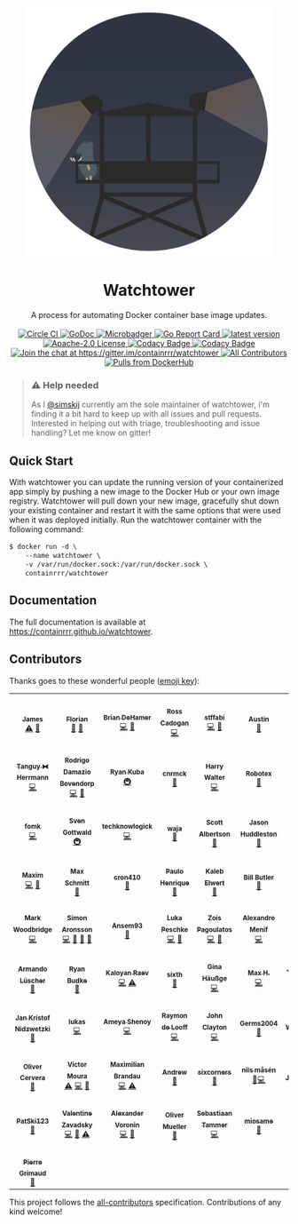 <p align="center">
  <img src="./gopher-watchtower.png" width="450" />
</p>
<h1 align="center">
  Watchtower
</h1>

<p align="center">
  A process for automating Docker container base image updates.
  <br/><br/>
  <a href="https://circleci.com/gh/containrrr/watchtower">
    <img alt="Circle CI" src="https://circleci.com/gh/containrrr/watchtower.svg?style=shield" />
  </a>
  <a href="https://godoc.org/github.com/containrrr/watchtower">
    <img alt="GoDoc" src="https://godoc.org/github.com/containrrr/watchtower?status.svg" />
  </a>
  <a href="https://microbadger.com/images/containrrr/watchtower">
    <img alt="Microbadger" src="https://images.microbadger.com/badges/image/containrrr/watchtower.svg" />
  </a>
  <a href="https://goreportcard.com/report/github.com/containrrr/watchtower">
    <img alt="Go Report Card" src="https://goreportcard.com/badge/github.com/containrrr/watchtower" />
  </a>
  <a href="https://github.com/containrrr/watchtower/releases">
    <img alt="latest version" src="https://img.shields.io/github/tag/containrrr/watchtower.svg" />
  </a>
  <a href="https://www.apache.org/licenses/LICENSE-2.0">
    <img alt="Apache-2.0 License" src="https://img.shields.io/github/license/containrrr/watchtower.svg" />
  </a>
  <a href="https://www.codacy.com/app/simskij/watchtower">
    <img alt="Codacy Badge" src="https://api.codacy.com/project/badge/Grade/3a4d0fcfd26d45b09b1d7ea3c8c13744"/>
  </a>
  <a href="https://www.codacy.com/app/simskij/watchtower?utm_source=github.com&utm_medium=referral&utm_content=containrrr/watchtower&utm_campaign=Badge_Coverage">
    <img alt="Codacy Badge" src="https://api.codacy.com/project/badge/Coverage/3a4d0fcfd26d45b09b1d7ea3c8c13744" />
  </a>
  <a href="https://gitter.im/containrrr/watchtower?utm_source=badge&utm_medium=badge&utm_campaign=pr-badge&utm_content=badge">
    <img alt="Join the chat at https://gitter.im/containrrr/watchtower" src="https://badges.gitter.im/containrrr/watchtower.svg" />
  </a>
  <a href="#contributors">
    <img alt="All Contributors" src="https://img.shields.io/badge/all_contributors-30-orange.svg?style=flat-square" />
  </a>
  <a href="https://hub.docker.com/r/containrrr/watchtower">
    <img alt="Pulls from DockerHub" src="https://img.shields.io/docker/pulls/containrrr/watchtower.svg?style=flat-square" />
  </a>
</p>

> ### ⚠️ Help needed
>
> As I [@simskij](https://github.com/simskij) currently am the sole maintainer of watchtower, i'm finding it a bit hard to keep up with all issues and pull requests. Interested in helping out with triage, troubleshooting and issue handling? Let me know on gitter!


## Quick Start

With watchtower you can update the running version of your containerized app simply by pushing a new image to the Docker Hub or your own image registry. Watchtower will pull down your new image, gracefully shut down your existing container and restart it with the same options that were used when it was deployed initially. Run the watchtower container with the following command:

```
$ docker run -d \
    --name watchtower \
    -v /var/run/docker.sock:/var/run/docker.sock \
    containrrr/watchtower
```

## Documentation
The full documentation is available at https://containrrr.github.io/watchtower.

## Contributors

Thanks goes to these wonderful people ([emoji key](https://allcontributors.org/docs/en/emoji-key)):

<!-- ALL-CONTRIBUTORS-LIST:START - Do not remove or modify this section -->
<!-- prettier-ignore-start -->
<!-- markdownlint-disable -->
<table>
  <tr>
    <td align="center"><a href="http://codelica.com"><img src="https://avatars3.githubusercontent.com/u/386101?v=4" width="100px;" alt=""/><br /><sub><b>James</b></sub></a><br /><a href="https://github.com/containrrr/watchtower/commits?author=Codelica" title="Tests">⚠️</a> <a href="#ideas-Codelica" title="Ideas, Planning, & Feedback">🤔</a></td>
    <td align="center"><a href="https://kopfkrieg.org"><img src="https://avatars2.githubusercontent.com/u/5047813?v=4" width="100px;" alt=""/><br /><sub><b>Florian</b></sub></a><br /><a href="https://github.com/containrrr/watchtower/pulls?q=is%3Apr+reviewed-by%3AKopfKrieg" title="Reviewed Pull Requests">👀</a> <a href="https://github.com/containrrr/watchtower/commits?author=KopfKrieg" title="Documentation">📖</a></td>
    <td align="center"><a href="https://github.com/bdehamer"><img src="https://avatars1.githubusercontent.com/u/398027?v=4" width="100px;" alt=""/><br /><sub><b>Brian DeHamer</b></sub></a><br /><a href="https://github.com/containrrr/watchtower/commits?author=bdehamer" title="Code">💻</a> <a href="#maintenance-bdehamer" title="Maintenance">🚧</a></td>
    <td align="center"><a href="https://github.com/rosscado"><img src="https://avatars1.githubusercontent.com/u/16578183?v=4" width="100px;" alt=""/><br /><sub><b>Ross Cadogan</b></sub></a><br /><a href="https://github.com/containrrr/watchtower/commits?author=rosscado" title="Code">💻</a></td>
    <td align="center"><a href="https://github.com/stffabi"><img src="https://avatars0.githubusercontent.com/u/9464631?v=4" width="100px;" alt=""/><br /><sub><b>stffabi</b></sub></a><br /><a href="https://github.com/containrrr/watchtower/commits?author=stffabi" title="Code">💻</a> <a href="#maintenance-stffabi" title="Maintenance">🚧</a></td>
    <td align="center"><a href="https://github.com/ATCUSA"><img src="https://avatars3.githubusercontent.com/u/3581228?v=4" width="100px;" alt=""/><br /><sub><b>Austin</b></sub></a><br /><a href="https://github.com/containrrr/watchtower/commits?author=ATCUSA" title="Documentation">📖</a></td>
    <td align="center"><a href="https://labs.ctl.io"><img src="https://avatars2.githubusercontent.com/u/6181487?v=4" width="100px;" alt=""/><br /><sub><b>David Gardner</b></sub></a><br /><a href="https://github.com/containrrr/watchtower/pulls?q=is%3Apr+reviewed-by%3Adavidgardner11" title="Reviewed Pull Requests">👀</a> <a href="https://github.com/containrrr/watchtower/commits?author=davidgardner11" title="Documentation">📖</a></td>
  </tr>
  <tr>
    <td align="center"><a href="https://github.com/dolanor"><img src="https://avatars3.githubusercontent.com/u/928722?v=4" width="100px;" alt=""/><br /><sub><b>Tanguy ⧓ Herrmann</b></sub></a><br /><a href="https://github.com/containrrr/watchtower/commits?author=dolanor" title="Code">💻</a></td>
    <td align="center"><a href="https://github.com/rdamazio"><img src="https://avatars3.githubusercontent.com/u/997641?v=4" width="100px;" alt=""/><br /><sub><b>Rodrigo Damazio Bovendorp</b></sub></a><br /><a href="https://github.com/containrrr/watchtower/commits?author=rdamazio" title="Code">💻</a> <a href="https://github.com/containrrr/watchtower/commits?author=rdamazio" title="Documentation">📖</a></td>
    <td align="center"><a href="https://www.taisun.io/"><img src="https://avatars3.githubusercontent.com/u/1852688?v=4" width="100px;" alt=""/><br /><sub><b>Ryan Kuba</b></sub></a><br /><a href="#infra-thelamer" title="Infrastructure (Hosting, Build-Tools, etc)">🚇</a></td>
    <td align="center"><a href="https://github.com/cnrmck"><img src="https://avatars2.githubusercontent.com/u/22061955?v=4" width="100px;" alt=""/><br /><sub><b>cnrmck</b></sub></a><br /><a href="https://github.com/containrrr/watchtower/commits?author=cnrmck" title="Documentation">📖</a></td>
    <td align="center"><a href="http://harrywalter.co.uk"><img src="https://avatars3.githubusercontent.com/u/338588?v=4" width="100px;" alt=""/><br /><sub><b>Harry Walter</b></sub></a><br /><a href="https://github.com/containrrr/watchtower/commits?author=haswalt" title="Code">💻</a></td>
    <td align="center"><a href="http://projectsperanza.com"><img src="https://avatars3.githubusercontent.com/u/74515?v=4" width="100px;" alt=""/><br /><sub><b>Robotex</b></sub></a><br /><a href="https://github.com/containrrr/watchtower/commits?author=Robotex" title="Documentation">📖</a></td>
    <td align="center"><a href="http://geraldpape.io"><img src="https://avatars0.githubusercontent.com/u/1494211?v=4" width="100px;" alt=""/><br /><sub><b>Gerald Pape</b></sub></a><br /><a href="https://github.com/containrrr/watchtower/commits?author=ubergesundheit" title="Documentation">📖</a></td>
  </tr>
  <tr>
    <td align="center"><a href="https://github.com/fomk"><img src="https://avatars0.githubusercontent.com/u/17636183?v=4" width="100px;" alt=""/><br /><sub><b>fomk</b></sub></a><br /><a href="https://github.com/containrrr/watchtower/commits?author=fomk" title="Code">💻</a></td>
    <td align="center"><a href="https://github.com/svengo"><img src="https://avatars3.githubusercontent.com/u/2502366?v=4" width="100px;" alt=""/><br /><sub><b>Sven Gottwald</b></sub></a><br /><a href="#infra-svengo" title="Infrastructure (Hosting, Build-Tools, etc)">🚇</a></td>
    <td align="center"><a href="https://liberapay.com/techknowlogick/"><img src="https://avatars1.githubusercontent.com/u/164197?v=4" width="100px;" alt=""/><br /><sub><b>techknowlogick</b></sub></a><br /><a href="https://github.com/containrrr/watchtower/commits?author=techknowlogick" title="Code">💻</a></td>
    <td align="center"><a href="http://log.c5t.org/about/"><img src="https://avatars1.githubusercontent.com/u/1449568?v=4" width="100px;" alt=""/><br /><sub><b>waja</b></sub></a><br /><a href="https://github.com/containrrr/watchtower/commits?author=waja" title="Documentation">📖</a></td>
    <td align="center"><a href="http://scottalbertson.com"><img src="https://avatars2.githubusercontent.com/u/154463?v=4" width="100px;" alt=""/><br /><sub><b>Scott Albertson</b></sub></a><br /><a href="https://github.com/containrrr/watchtower/commits?author=salbertson" title="Documentation">📖</a></td>
    <td align="center"><a href="https://github.com/huddlesj"><img src="https://avatars1.githubusercontent.com/u/11966535?v=4" width="100px;" alt=""/><br /><sub><b>Jason Huddleston</b></sub></a><br /><a href="https://github.com/containrrr/watchtower/commits?author=huddlesj" title="Documentation">📖</a></td>
    <td align="center"><a href="https://npstr.space/"><img src="https://avatars3.githubusercontent.com/u/6048348?v=4" width="100px;" alt=""/><br /><sub><b>Napster</b></sub></a><br /><a href="https://github.com/containrrr/watchtower/commits?author=napstr" title="Code">💻</a></td>
  </tr>
  <tr>
    <td align="center"><a href="https://github.com/darknode"><img src="https://avatars1.githubusercontent.com/u/809429?v=4" width="100px;" alt=""/><br /><sub><b>Maxim</b></sub></a><br /><a href="https://github.com/containrrr/watchtower/commits?author=darknode" title="Code">💻</a> <a href="https://github.com/containrrr/watchtower/commits?author=darknode" title="Documentation">📖</a></td>
    <td align="center"><a href="https://schmitt.cat"><img src="https://avatars0.githubusercontent.com/u/17984549?v=4" width="100px;" alt=""/><br /><sub><b>Max Schmitt</b></sub></a><br /><a href="https://github.com/containrrr/watchtower/commits?author=mxschmitt" title="Documentation">📖</a></td>
    <td align="center"><a href="https://github.com/cron410"><img src="https://avatars1.githubusercontent.com/u/3082899?v=4" width="100px;" alt=""/><br /><sub><b>cron410</b></sub></a><br /><a href="https://github.com/containrrr/watchtower/commits?author=cron410" title="Documentation">📖</a></td>
    <td align="center"><a href="https://github.com/Cardoso222"><img src="https://avatars3.githubusercontent.com/u/7026517?v=4" width="100px;" alt=""/><br /><sub><b>Paulo Henrique</b></sub></a><br /><a href="https://github.com/containrrr/watchtower/commits?author=Cardoso222" title="Documentation">📖</a></td>
    <td align="center"><a href="https://coded.io"><img src="https://avatars0.githubusercontent.com/u/107097?v=4" width="100px;" alt=""/><br /><sub><b>Kaleb Elwert</b></sub></a><br /><a href="https://github.com/containrrr/watchtower/commits?author=belak" title="Documentation">📖</a></td>
    <td align="center"><a href="https://github.com/wmbutler"><img src="https://avatars1.githubusercontent.com/u/1254810?v=4" width="100px;" alt=""/><br /><sub><b>Bill Butler</b></sub></a><br /><a href="https://github.com/containrrr/watchtower/commits?author=wmbutler" title="Documentation">📖</a></td>
    <td align="center"><a href="https://www.mariotacke.io"><img src="https://avatars2.githubusercontent.com/u/4942019?v=4" width="100px;" alt=""/><br /><sub><b>Mario Tacke</b></sub></a><br /><a href="https://github.com/containrrr/watchtower/commits?author=mariotacke" title="Code">💻</a></td>
  </tr>
  <tr>
    <td align="center"><a href="https://markwoodbridge.com"><img src="https://avatars2.githubusercontent.com/u/1101318?v=4" width="100px;" alt=""/><br /><sub><b>Mark Woodbridge</b></sub></a><br /><a href="https://github.com/containrrr/watchtower/commits?author=mrw34" title="Code">💻</a></td>
    <td align="center"><a href="http://simme.dev"><img src="https://avatars0.githubusercontent.com/u/1596025?v=4" width="100px;" alt=""/><br /><sub><b>Simon Aronsson</b></sub></a><br /><a href="https://github.com/containrrr/watchtower/commits?author=simskij" title="Code">💻</a> <a href="#maintenance-simskij" title="Maintenance">🚧</a> <a href="https://github.com/containrrr/watchtower/pulls?q=is%3Apr+reviewed-by%3Asimskij" title="Reviewed Pull Requests">👀</a> <a href="https://github.com/containrrr/watchtower/commits?author=simskij" title="Documentation">📖</a></td>
    <td align="center"><a href="https://github.com/Ansem93"><img src="https://avatars3.githubusercontent.com/u/6626218?v=4" width="100px;" alt=""/><br /><sub><b>Ansem93</b></sub></a><br /><a href="https://github.com/containrrr/watchtower/commits?author=Ansem93" title="Documentation">📖</a></td>
    <td align="center"><a href="https://github.com/lukapeschke"><img src="https://avatars1.githubusercontent.com/u/17085536?v=4" width="100px;" alt=""/><br /><sub><b>Luka Peschke</b></sub></a><br /><a href="https://github.com/containrrr/watchtower/commits?author=lukapeschke" title="Code">💻</a> <a href="https://github.com/containrrr/watchtower/commits?author=lukapeschke" title="Documentation">📖</a></td>
    <td align="center"><a href="https://github.com/zoispag"><img src="https://avatars0.githubusercontent.com/u/21138205?v=4" width="100px;" alt=""/><br /><sub><b>Zois Pagoulatos</b></sub></a><br /><a href="https://github.com/containrrr/watchtower/commits?author=zoispag" title="Code">💻</a> <a href="https://github.com/containrrr/watchtower/pulls?q=is%3Apr+reviewed-by%3Azoispag" title="Reviewed Pull Requests">👀</a></td>
    <td align="center"><a href="https://alexandre.menif.name"><img src="https://avatars0.githubusercontent.com/u/16152103?v=4" width="100px;" alt=""/><br /><sub><b>Alexandre Menif</b></sub></a><br /><a href="https://github.com/containrrr/watchtower/commits?author=alexandremenif" title="Code">💻</a></td>
    <td align="center"><a href="https://github.com/chugunov"><img src="https://avatars1.githubusercontent.com/u/4140479?v=4" width="100px;" alt=""/><br /><sub><b>Andrey</b></sub></a><br /><a href="https://github.com/containrrr/watchtower/commits?author=chugunov" title="Documentation">📖</a></td>
  </tr>
  <tr>
    <td align="center"><a href="https://noplanman.ch"><img src="https://avatars3.githubusercontent.com/u/9423417?v=4" width="100px;" alt=""/><br /><sub><b>Armando Lüscher</b></sub></a><br /><a href="https://github.com/containrrr/watchtower/commits?author=noplanman" title="Documentation">📖</a></td>
    <td align="center"><a href="https://github.com/rjbudke"><img src="https://avatars2.githubusercontent.com/u/273485?v=4" width="100px;" alt=""/><br /><sub><b>Ryan Budke</b></sub></a><br /><a href="https://github.com/containrrr/watchtower/commits?author=rjbudke" title="Documentation">📖</a></td>
    <td align="center"><a href="http://kaloyan.raev.name"><img src="https://avatars2.githubusercontent.com/u/468091?v=4" width="100px;" alt=""/><br /><sub><b>Kaloyan Raev</b></sub></a><br /><a href="https://github.com/containrrr/watchtower/commits?author=kaloyan-raev" title="Code">💻</a> <a href="https://github.com/containrrr/watchtower/commits?author=kaloyan-raev" title="Tests">⚠️</a></td>
    <td align="center"><a href="https://github.com/sixth"><img src="https://avatars3.githubusercontent.com/u/11591445?v=4" width="100px;" alt=""/><br /><sub><b>sixth</b></sub></a><br /><a href="https://github.com/containrrr/watchtower/commits?author=sixth" title="Documentation">📖</a></td>
    <td align="center"><a href="https://foosel.net"><img src="https://avatars0.githubusercontent.com/u/83657?v=4" width="100px;" alt=""/><br /><sub><b>Gina Häußge</b></sub></a><br /><a href="https://github.com/containrrr/watchtower/commits?author=foosel" title="Code">💻</a></td>
    <td align="center"><a href="https://github.com/8ear"><img src="https://avatars0.githubusercontent.com/u/10329648?v=4" width="100px;" alt=""/><br /><sub><b>Max H.</b></sub></a><br /><a href="https://github.com/containrrr/watchtower/commits?author=8ear" title="Code">💻</a></td>
    <td align="center"><a href="https://pjknkda.github.io"><img src="https://avatars0.githubusercontent.com/u/4986524?v=4" width="100px;" alt=""/><br /><sub><b>Jungkook Park</b></sub></a><br /><a href="https://github.com/containrrr/watchtower/commits?author=pjknkda" title="Documentation">📖</a></td>
  </tr>
  <tr>
    <td align="center"><a href="https://achfrag.net"><img src="https://avatars1.githubusercontent.com/u/5753622?v=4" width="100px;" alt=""/><br /><sub><b>Jan Kristof Nidzwetzki</b></sub></a><br /><a href="https://github.com/containrrr/watchtower/commits?author=jnidzwetzki" title="Documentation">📖</a></td>
    <td align="center"><a href="https://www.lukaselsner.de"><img src="https://avatars0.githubusercontent.com/u/1413542?v=4" width="100px;" alt=""/><br /><sub><b>lukas</b></sub></a><br /><a href="https://github.com/containrrr/watchtower/commits?author=mindrunner" title="Code">💻</a></td>
    <td align="center"><a href="https://codingcoffee.dev"><img src="https://avatars3.githubusercontent.com/u/13611153?v=4" width="100px;" alt=""/><br /><sub><b>Ameya Shenoy</b></sub></a><br /><a href="https://github.com/containrrr/watchtower/commits?author=codingCoffee" title="Code">💻</a></td>
    <td align="center"><a href="https://github.com/raymondelooff"><img src="https://avatars0.githubusercontent.com/u/9716806?v=4" width="100px;" alt=""/><br /><sub><b>Raymon de Looff</b></sub></a><br /><a href="https://github.com/containrrr/watchtower/commits?author=raymondelooff" title="Code">💻</a></td>
    <td align="center"><a href="http://codemonkeylabs.com"><img src="https://avatars2.githubusercontent.com/u/704034?v=4" width="100px;" alt=""/><br /><sub><b>John Clayton</b></sub></a><br /><a href="https://github.com/containrrr/watchtower/commits?author=jsclayton" title="Code">💻</a></td>
    <td align="center"><a href="https://github.com/Germs2004"><img src="https://avatars2.githubusercontent.com/u/5519340?v=4" width="100px;" alt=""/><br /><sub><b>Germs2004</b></sub></a><br /><a href="https://github.com/containrrr/watchtower/commits?author=Germs2004" title="Documentation">📖</a></td>
    <td align="center"><a href="https://github.com/lukwil"><img src="https://avatars1.githubusercontent.com/u/30203234?v=4" width="100px;" alt=""/><br /><sub><b>Lukas Willburger</b></sub></a><br /><a href="https://github.com/containrrr/watchtower/commits?author=lukwil" title="Code">💻</a></td>
  </tr>
  <tr>
    <td align="center"><a href="https://github.com/auanasgheps"><img src="https://avatars2.githubusercontent.com/u/20586878?v=4" width="100px;" alt=""/><br /><sub><b>Oliver Cervera</b></sub></a><br /><a href="https://github.com/containrrr/watchtower/commits?author=auanasgheps" title="Documentation">📖</a></td>
    <td align="center"><a href="https://github.com/victorcmoura"><img src="https://avatars1.githubusercontent.com/u/26290053?v=4" width="100px;" alt=""/><br /><sub><b>Victor Moura</b></sub></a><br /><a href="https://github.com/containrrr/watchtower/commits?author=victorcmoura" title="Tests">⚠️</a> <a href="https://github.com/containrrr/watchtower/commits?author=victorcmoura" title="Code">💻</a> <a href="https://github.com/containrrr/watchtower/commits?author=victorcmoura" title="Documentation">📖</a></td>
    <td align="center"><a href="https://github.com/mbrandau"><img src="https://avatars3.githubusercontent.com/u/12972798?v=4" width="100px;" alt=""/><br /><sub><b>Maximilian Brandau</b></sub></a><br /><a href="https://github.com/containrrr/watchtower/commits?author=mbrandau" title="Code">💻</a> <a href="https://github.com/containrrr/watchtower/commits?author=mbrandau" title="Tests">⚠️</a></td>
    <td align="center"><a href="https://github.com/aneisch"><img src="https://avatars1.githubusercontent.com/u/6991461?v=4" width="100px;" alt=""/><br /><sub><b>Andrew</b></sub></a><br /><a href="https://github.com/containrrr/watchtower/commits?author=aneisch" title="Documentation">📖</a></td>
    <td align="center"><a href="https://github.com/sixcorners"><img src="https://avatars0.githubusercontent.com/u/585501?v=4" width="100px;" alt=""/><br /><sub><b>sixcorners</b></sub></a><br /><a href="https://github.com/containrrr/watchtower/commits?author=sixcorners" title="Documentation">📖</a></td>
    <td align="center"><a href="https://piksel.se"><img src="https://avatars2.githubusercontent.com/u/807383?v=4" width="100px;" alt=""/><br /><sub><b>nils måsén</b></sub></a><br /><a href="https://github.com/containrrr/watchtower/commits?author=piksel" title="Documentation">📖</a><a href="https://github.com/containrrr/watchtower/commits?author=piksel" title="Code">💻</a></td>
    <td align="center"><a href="https://arnested.dk"><img src="https://avatars2.githubusercontent.com/u/190005?v=4" width="100px;" alt=""/><br /><sub><b>Arne Jørgensen</b></sub></a><br /><a href="https://github.com/containrrr/watchtower/commits?author=arnested" title="Tests">⚠️</a> <a href="https://github.com/containrrr/watchtower/pulls?q=is%3Apr+reviewed-by%3Aarnested" title="Reviewed Pull Requests">👀</a></td>
  </tr>
  <tr>
    <td align="center"><a href="https://github.com/patski123"><img src="https://avatars1.githubusercontent.com/u/19295295?v=4" width="100px;" alt=""/><br /><sub><b>PatSki123</b></sub></a><br /><a href="https://github.com/containrrr/watchtower/commits?author=patski123" title="Documentation">📖</a></td>
    <td align="center"><a href="https://rubyroidlabs.com/"><img src="https://avatars2.githubusercontent.com/u/624999?v=4" width="100px;" alt=""/><br /><sub><b>Valentine Zavadsky</b></sub></a><br /><a href="https://github.com/containrrr/watchtower/commits?author=Saicheg" title="Code">💻</a> <a href="https://github.com/containrrr/watchtower/commits?author=Saicheg" title="Documentation">📖</a> <a href="https://github.com/containrrr/watchtower/commits?author=Saicheg" title="Tests">⚠️</a></td>
    <td align="center"><a href="https://github.com/bopoh24"><img src="https://avatars2.githubusercontent.com/u/4086631?v=4" width="100px;" alt=""/><br /><sub><b>Alexander Voronin</b></sub></a><br /><a href="https://github.com/containrrr/watchtower/commits?author=bopoh24" title="Code">💻</a> <a href="https://github.com/containrrr/watchtower/issues?q=author%3Abopoh24" title="Bug reports">🐛</a></td>
    <td align="center"><a href="http://www.teqneers.de"><img src="https://avatars0.githubusercontent.com/u/788989?v=4" width="100px;" alt=""/><br /><sub><b>Oliver Mueller</b></sub></a><br /><a href="https://github.com/containrrr/watchtower/commits?author=ogmueller" title="Documentation">📖</a></td>
    <td align="center"><a href="https://github.com/tammert"><img src="https://avatars0.githubusercontent.com/u/8885250?v=4" width="100px;" alt=""/><br /><sub><b>Sebastiaan Tammer</b></sub></a><br /><a href="https://github.com/containrrr/watchtower/commits?author=tammert" title="Code">💻</a></td>
    <td align="center"><a href="https://github.com/Miosame"><img src="https://avatars1.githubusercontent.com/u/8201077?v=4" width="100px;" alt=""/><br /><sub><b>miosame</b></sub></a><br /><a href="https://github.com/containrrr/watchtower/commits?author=miosame" title="Documentation">📖</a></td>
    <td align="center"><a href="https://mtz.gr"><img src="https://avatars3.githubusercontent.com/u/590246?v=4" width="100px;" alt=""/><br /><sub><b>Andrew Metzger</b></sub></a><br /><a href="https://github.com/containrrr/watchtower/issues?q=author%3Aandrewjmetzger" title="Bug reports">🐛</a> <a href="#example-andrewjmetzger" title="Examples">💡</a></td>
  </tr>
  <tr>
    <td align="center"><a href="https://github.com/pgrimaud"><img src="https://avatars1.githubusercontent.com/u/1866496?v=4" width="100px;" alt=""/><br /><sub><b>Pierre Grimaud</b></sub></a><br /><a href="https://github.com/containrrr/watchtower/commits?author=pgrimaud" title="Documentation">📖</a></td>
  </tr>
</table>

<!-- markdownlint-enable -->
<!-- prettier-ignore-end -->
<!-- ALL-CONTRIBUTORS-LIST:END -->

This project follows the [all-contributors](https://github.com/all-contributors/all-contributors) specification. Contributions of any kind welcome!
